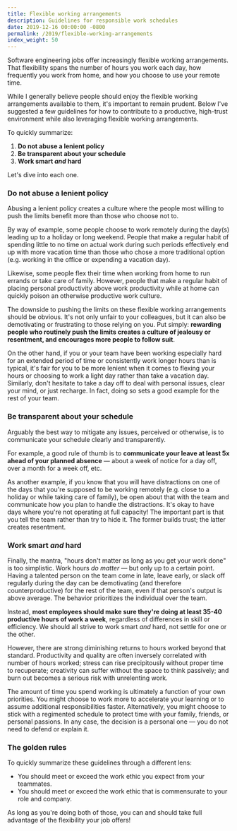 ```yaml
---
title: Flexible working arrangements
description: Guidelines for responsible work schedules
date: 2019-12-16 00:00:00 -0800
permalink: /2019/flexible-working-arrangements
index_weight: 50
---
```


Software engineering jobs offer increasingly flexible working arrangements. That flexibility spans the number of hours you work each day, how frequently you work from home, and how you choose to use your remote time.

While I generally believe people should enjoy the flexible working arrangements available to them, it's important to remain prudent. Below I've suggested a few guidelines for how to contribute to a productive, high-trust environment while also leveraging flexible working arrangements.

To quickly summarize:

1. **Do not abuse a lenient policy**
2. **Be transparent about your schedule**
3. **Work smart _and_ hard**

Let's dive into each one.

### Do not abuse a lenient policy

Abusing a lenient policy creates a culture where the people most willing to push the limits benefit more than those who choose not to.

By way of example, some people choose to work remotely during the day(s) leading up to a holiday or long weekend. People that make a regular habit of spending little to no time on actual work during such periods effectively end up with more vacation time than those who chose a more traditional option (e.g. working in the office or expending a vacation day).

Likewise, some people flex their time when working from home to run errands or take care of family. However, people that make a regular habit of placing personal productivity above work productivity while at home can quickly poison an otherwise productive work culture.

The downside to pushing the limits on these flexible working arrangements should be obvious. It's not only unfair to your colleagues, but it can also be demotivating or frustrating to those relying on you. Put simply: **rewarding people who routinely push the limits creates a culture of jealousy or resentment, and encourages more people to follow suit**.

On the other hand, if you or your team have been working especially hard for an extended period of time or consistently work longer hours than is typical, it's fair for you to be more lenient when it comes to flexing your hours or choosing to work a light day rather than take a vacation day. Similarly, don't hesitate to take a day off to deal with personal issues, clear your mind, or just recharge. In fact, doing so sets a good example for the rest of your team.

### Be transparent about your schedule

Arguably the best way to mitigate any issues, perceived or otherwise, is to communicate your schedule clearly and transparently.

For example, a good rule of thumb is to **communicate your leave at least 5x ahead of your planned absence** &mdash; about a week of notice for a day off, over a month for a week off, etc.

As another example, if you know that you will have distractions on one of the days that you're supposed to be working remotely (e.g. close to a holiday or while taking care of family), be open about that with the team and communicate how you plan to handle the distractions. It's okay to have days where you're not operating at full capacity! The important part is that you tell the team rather than try to hide it. The former builds trust; the latter creates resentment.

### Work smart *and* hard

Finally, the mantra, "hours don't matter as long as you get your work done" is too simplistic. Work hours *do matter* &mdash; but only up to a certain point. Having a talented person on the team come in late, leave early, or slack off regularly during the day can be demotivating (and therefore counterproductive) for the rest of the team, even if that person's output is above average. The behavior prioritizes the individual over the team.

Instead, **most employees should make sure they're doing at least 35-40 productive hours of work a week**, regardless of differences in skill or efficiency. We should all strive to work smart *and* hard, not settle for one or the other.

However, there are strong diminishing returns to hours worked beyond that standard. Productivity and quality are often inversely correlated with number of hours worked; stress can rise precipitously without proper time to recuperate; creativity can suffer without the space to think passively; and burn out becomes a serious risk with unrelenting work.

The amount of time you spend working is ultimately a function of your own priorities. You might choose to work more to accelerate your learning or to assume additional responsibilities faster. Alternatively, you might choose to stick with a regimented schedule to protect time with your family, friends, or personal passions. In any case, the decision is a personal one &mdash; you do not need to defend or explain it.

### The golden rules

To quickly summarize these guidelines through a different lens:

* You should meet or exceed the work ethic you expect from your teammates.
* You should meet or exceed the work ethic that is commensurate to your role and company.

As long as you're doing both of those, you can and should take full advantage of the flexibility your job offers!
